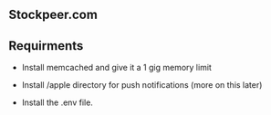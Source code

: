 ## Stockpeer.com

## Requirments

* Install memcached and give it a 1 gig memory limit

* Install /apple directory for push notifications (more on this later)

* Install the .env file.
